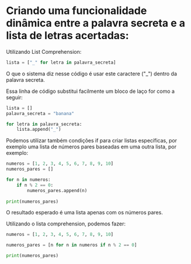 # Criando uma funcionalidade dinâmica entre a palavra secreta e a lista de letras acertadas:



Utilizando List Comprehension:

```python
lista = ["_" for letra in palavra_secreta]
```

O que o sistema diz nesse código é usar este caractere ("_") dentro da palavra secreta.

Essa linha de código substitui facilmente um bloco de laço for como a seguir:

```python
lista = []
palavra_secreta = "banana"

for letra in palavra_secreta:
    lista.append("_")
```



Podemos utilizar também condições if para criar listas específicas, por exemplo uma lista de números pares baseadas em uma outra lista, por exemplo:

```python
numeros = [1, 2, 3, 4, 5, 6, 7, 8, 9, 10]
numeros_pares = []

for n in numeros:
    if n % 2 == 0:
        numeros_pares.append(n)
        
print(numeros_pares)
```

O resultado esperado é uma lista apenas com os números pares.

Utilizando o lista comprehension, podemos fazer:

```python
numeros = [1, 2, 3, 4, 5, 6, 7, 8, 9, 10]

numeros_pares = [n for n in numeros if n % 2 == 0]

print(numeros_pares)
```

